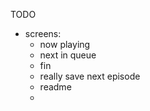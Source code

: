 TODO
- screens:
  - now playing
  - next in queue
  - fin
  - really save next episode
  - readme
  - 